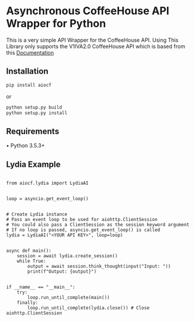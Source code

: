 # Asynchronous CoffeeHouse API Wrapper for Python

This is a very simple API Wrapper for the CoffeeHouse API. Using
This Library only supports the V1IVA2.0 CoffeeHouse API which is based from
this [Documentation](https://gist.github.com/Netkas/e8977b26f482ca40911a949df7dd286f)


## Installation
```sh
pip install aiocf
```

or
```sh
python setup.py build
python setup.py install
```

## Requirements
• Python 3.5.3+


## Lydia Example

```import asyncio
   
from aiocf.lydia import LydiaAI
   

loop = asyncio.get_event_loop()
   

# Create Lydia instance
# Pass an event loop to be used for aiohttp.ClientSession
# You could also pass a ClientSession as the session keyword argument
# If no loop is passed, asyncio.get_event_loop() is called
lydia = LydiaAI("<YOUR API KEY>", loop=loop)
   

async def main():
    session = await lydia.create_session()
    while True:
        output = await session.think_thought(input("Input: "))
        print(f"Output: {output}")
    

if __name__ == "__main__":
    try:
        loop.run_until_complete(main())
    finally:
        loop.run_until_complete(lydia.close()) # Close aiohttp.ClientSession
```
